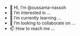 - 👋 Hi, I’m @oussama-nassoh
- 👀 I’m interested in ...
- 🌱 I’m currently learning ...
- 💞️ I’m looking to collaborate on ...
- 📫 How to reach me ...

<!---
oussama-nassoh/oussama-nassoh is a ✨ special ✨ repository because its `README.md` (this file) appears on your GitHub profile.
You can click the Preview link to take a look at your changes.
--->
